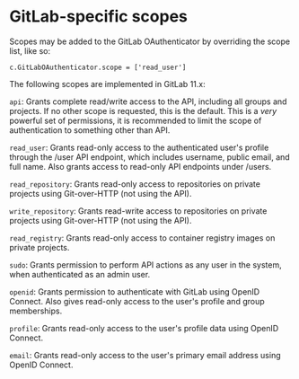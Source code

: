 # GitLab-specific scopes

Scopes may be added to the GitLab OAuthenticator by overriding the
scope list, like so:

    c.GitLabOAuthenticator.scope = ['read_user']


The following scopes are implemented in GitLab 11.x:

`api`: Grants complete read/write access to the API, including all
groups and projects. If no other scope is requested, this is the default.
This is a *very* powerful set of permissions, it is recommended to limit
the scope of authentication to something other than API.

`read_user`: Grants read-only access to the authenticated user's
profile through the /user API endpoint, which includes username,
public email, and full name. Also grants access to read-only
API endpoints under /users.

`read_repository`: Grants read-only access to repositories on
private projects using Git-over-HTTP (not using the API).

`write_repository`: Grants read-write access to repositories
on private projects using Git-over-HTTP (not using the API).

`read_registry`: Grants read-only access to container registry
images on private projects.

`sudo`: Grants permission to perform API actions as any user
in the system, when authenticated as an admin user.

`openid`: Grants permission to authenticate with GitLab using
OpenID Connect. Also gives read-only access to the user's
profile and group memberships.

`profile`: Grants read-only access to the user's profile data
using OpenID Connect.

`email`: Grants read-only access to the user's primary email
address using OpenID Connect.
